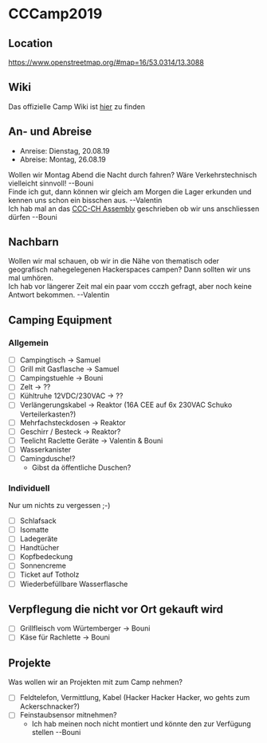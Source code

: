 # CCCamp2019

## Location

https://www.openstreetmap.org/#map=16/53.0314/13.3088

## Wiki

Das offizielle Camp Wiki ist [hier](https://events.ccc.de/camp/2019/wiki/Main_Page) zu finden

## An- und Abreise

- Anreise: Dienstag, 20.08.19
- Abreise: Montag, 26.08.19

Wollen wir Montag Abend die Nacht durch fahren? Wäre Verkehrstechnisch vielleicht sinnvoll! --Bouni  
Finde ich gut, dann können wir gleich am Morgen die Lager erkunden und kennen uns schon ein bisschen aus. --Valentin  
Ich hab mal an das [CCC-CH Assembly](https://signup.c3assemblies.de/assembly/bbfd9fd7-9127-463f-a0f2-0932891bccd0) geschrieben ob wir uns anschliessen dürfen --Bouni
## Nachbarn

Wollen wir mal schauen, ob wir in die Nähe von thematisch oder geografisch nahegelegenen Hackerspaces campen? Dann sollten wir uns mal umhören.  
Ich hab vor längerer Zeit mal ein paar vom ccczh gefragt, aber noch keine Antwort bekommen. --Valentin

## Camping Equipment

### Allgemein

- [ ] Campingtisch -> Samuel
- [ ] Grill mit Gasflasche -> Samuel
- [ ] Campingstuehle -> Bouni
- [ ] Zelt -> ??
- [ ] Kühltruhe 12VDC/230VAC -> ??
- [ ] Verlängerungskabel -> Reaktor (16A CEE auf 6x 230VAC Schuko Verteilerkasten?)
- [ ] Mehrfachsteckdosen -> Reaktor
- [ ] Geschirr / Besteck -> Reaktor?
- [ ] Teelicht Raclette Geräte -> Valentin & Bouni
- [ ] Wasserkanister
- [ ] Camingdusche!?
    - Gibst da öffentliche Duschen?

### Individuell

Nur um nichts zu vergessen ;-)

- [ ] Schlafsack
- [ ] Isomatte
- [ ] Ladegeräte
- [ ] Handtücher
- [ ] Kopfbedeckung
- [ ] Sonnencreme
- [ ] Ticket auf Totholz
- [ ] Wiederbefüllbare Wasserflasche

## Verpflegung die nicht vor Ort gekauft wird

- [ ] Grillfleisch vom Würtemberger -> Bouni
- [ ] Käse für Rachlette -> Bouni

## Projekte

Was wollen wir an Projekten mit zum Camp nehmen?

- [ ] Feldtelefon, Vermittlung, Kabel (Hacker Hacker Hacker, wo gehts zum Ackerschnacker?)
- [ ] Feinstaubsensor mitnehmen?
    - Ich hab meinen noch nicht montiert und könnte den zur Verfügung stellen --Bouni
